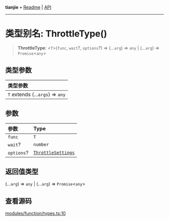 **tianjie** • [Readme](../README.md) \| [API](../globals.md)

***

# 类型别名: ThrottleType()

<a id="undefined" name="undefined"></a>

> **ThrottleType**: \<`T`\>(`func`, `wait`?, `options`?) => (...`arg`) => `any` \| (...`arg`) => `Promise`\<`any`\>

## 类型参数

| 类型参数 |
| :------ |
| `T` extends (...`args`) => `any` |

## 参数

| 参数 | Type |
| :------ | :------ |
| `func` | `T` |
| `wait`? | `number` |
| `options`? | [`ThrottleSettings`](../interfaces/ThrottleSettings.md) |

## 返回值类型

(...`arg`) => `any` \| (...`arg`) => `Promise`\<`any`\>

## 查看源码

[modules/function/types.ts:10](https://github.com/hacxy/tianjie/blob/3a3f9f626d27cf04a1fdcea3cadef8bda0e494f2/src/modules/function/types.ts#L10)
